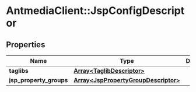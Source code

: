 # AntmediaClient::JspConfigDescriptor

## Properties
Name | Type | Description | Notes
------------ | ------------- | ------------- | -------------
**taglibs** | [**Array&lt;TaglibDescriptor&gt;**](TaglibDescriptor.md) |  | [optional] 
**jsp_property_groups** | [**Array&lt;JspPropertyGroupDescriptor&gt;**](JspPropertyGroupDescriptor.md) |  | [optional] 


